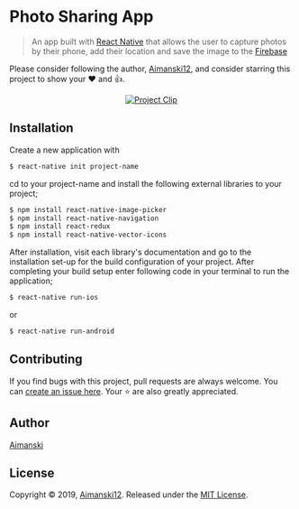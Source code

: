# Photo Sharing App

> An app built with [React Native](https://facebook.github.io/react-native/) that allows the user to capture photos by their phone, add their location and save the image to the [Firebase](https://firebase.google.com/)

Please consider following the author, [Aimanski12](https://github.com/Aimanski12), and consider starring this project to show your :heart: and :thumbsup:.

<div align="center">
<a href="https://user-images.githubusercontent.com/32781697/55290400-856a9580-5398-11e9-8ebb-785659c2813f.png"><img src="https://user-images.githubusercontent.com/32781697/55290400-856a9580-5398-11e9-8ebb-785659c2813f.png" title="Project Clip"/></a>
</div>

## Installation

Create a new application with
```bash
$ react-native init project-name
```

cd to your project-name and install the following external libraries to your project;

```bash
$ npm install react-native-image-picker
$ npm install react-native-navigation
$ npm install react-redux
$ npm install react-native-vector-icons

```
After installation, visit each library's documentation and go to the installation set-up for the build configuration of your project. After completing your build setup enter following code in your terminal to run the application;

```bash
$ react-native run-ios
```

or

```bash
$ react-native run-android
```

## Contributing

If you find bugs with this project, pull requests are always welcome. You can [create an issue here](https://github.com/Aimanski12/react-native-p03/issues/new).
Your :star: are also greatly appreciated.

## Author

[Aimanski](https://github.com/Aimanski12)

## License 

Copyright © 2019, [Aimanski12](https://github.com/Aimanski12).
Released under the [MIT License](LICENSE).